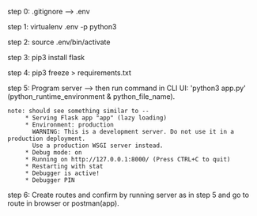 step 0:
		.gitignore      --> .env

step 1:
		virtualenv .env -p python3

step 2:
		source .env/bin/activate

step 3:
		pip3 install flask

step 4:
		pip3 freeze > requirements.txt

step 5:
	Program server --> then run command in CLI UI: 'python3 app.py' (python_runtime_environment & python_file_name).

	note: should see something similar to --
		 * Serving Flask app "app" (lazy loading)
 		 * Environment: production
		   WARNING: This is a development server. Do not use it in a production deployment.
		   Use a production WSGI server instead.
		 * Debug mode: on
		 * Running on http://127.0.0.1:8000/ (Press CTRL+C to quit)
		 * Restarting with stat
		 * Debugger is active!
		 * Debugger PIN

step 6:
	Create routes and confirm by running server as in step 5 and go to route in browser or postman(app).




